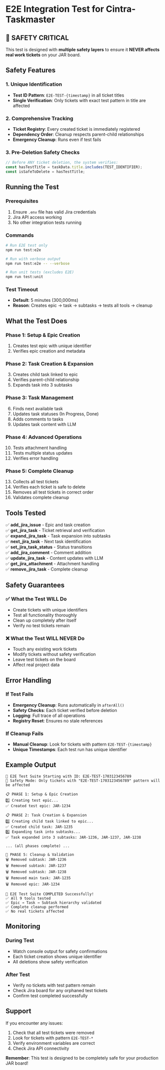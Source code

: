 # E2E Integration Test for Cintra-Taskmaster

## 🔐 SAFETY CRITICAL

This test is designed with **multiple safety layers** to ensure it **NEVER affects real work tickets** on your JAR board.

## Safety Features

### 1. Unique Identification
- **Test ID Pattern**: `E2E-TEST-{timestamp}` in all ticket titles
- **Single Verification**: Only tickets with exact test pattern in title are affected

### 2. Comprehensive Tracking
- **Ticket Registry**: Every created ticket is immediately registered
- **Dependency Order**: Cleanup respects parent-child relationships
- **Emergency Cleanup**: Runs even if test fails

### 3. Pre-Deletion Safety Checks
```typescript
// Before ANY ticket deletion, the system verifies:
const hasTestTitle = taskData.title.includes(TEST_IDENTIFIER);
const isSafeToDelete = hasTestTitle;
```

## Running the Test

### Prerequisites
1. Ensure `.env` file has valid Jira credentials
2. Jira API access working
3. No other integration tests running

### Commands
```bash
# Run E2E test only
npm run test:e2e

# Run with verbose output
npm run test:e2e -- --verbose

# Run unit tests (excludes E2E)
npm run test:unit
```

### Test Timeout
- **Default**: 5 minutes (300,000ms)
- **Reason**: Creates epic → task → subtasks → tests all tools → cleanup

## What the Test Does

### Phase 1: Setup & Epic Creation
1. Creates test epic with unique identifier
2. Verifies epic creation and metadata

### Phase 2: Task Creation & Expansion
3. Creates child task linked to epic
4. Verifies parent-child relationship
5. Expands task into 3 subtasks

### Phase 3: Task Management
6. Finds next available task
7. Updates task statuses (In Progress, Done)
8. Adds comments to tasks
9. Updates task content with LLM

### Phase 4: Advanced Operations
10. Tests attachment handling
11. Tests multiple status updates
12. Verifies error handling

### Phase 5: Complete Cleanup
13. Collects all test tickets
14. Verifies each ticket is safe to delete
15. Removes all test tickets in correct order
16. Validates complete cleanup

## Tools Tested

✅ **add_jira_issue** - Epic and task creation  
✅ **get_jira_task** - Ticket retrieval and verification  
✅ **expand_jira_task** - Task expansion into subtasks  
✅ **next_jira_task** - Next task identification  
✅ **set_jira_task_status** - Status transitions  
✅ **add_jira_comment** - Comment addition  
✅ **update_jira_task** - Content updates with LLM  
✅ **get_jira_attachment** - Attachment handling  
✅ **remove_jira_task** - Complete cleanup  

## Safety Guarantees

### ✅ What the Test WILL Do
- Create tickets with unique identifiers
- Test all functionality thoroughly
- Clean up completely after itself
- Verify no test tickets remain

### ❌ What the Test WILL NEVER Do
- Touch any existing work tickets
- Modify tickets without safety verification
- Leave test tickets on the board
- Affect real project data

## Error Handling

### If Test Fails
- **Emergency Cleanup**: Runs automatically in `afterAll()`
- **Safety Checks**: Each ticket verified before deletion
- **Logging**: Full trace of all operations
- **Registry Reset**: Ensures no stale references

### If Cleanup Fails
- **Manual Cleanup**: Look for tickets with pattern `E2E-TEST-{timestamp}`
- **Unique Timestamps**: Each test run has unique identifier

## Example Output

```
🚀 E2E Test Suite Starting with ID: E2E-TEST-1703123456789
🔐 Safety Mode: Only tickets with "E2E-TEST-1703123456789" pattern will be affected

📋 PHASE 1: Setup & Epic Creation
1️⃣ Creating test epic...
✅ Created test epic: JAR-1234

📋 PHASE 2: Task Creation & Expansion
3️⃣ Creating child task linked to epic...
✅ Created child task: JAR-1235
5️⃣ Expanding task into subtasks...
✅ Task expanded into 3 subtasks: JAR-1236, JAR-1237, JAR-1238

... (all phases complete) ...

🧹 PHASE 5: Cleanup & Validation
🗑️ Removed subtask: JAR-1236
🗑️ Removed subtask: JAR-1237
🗑️ Removed subtask: JAR-1238
🗑️ Removed main task: JAR-1235
🗑️ Removed epic: JAR-1234

🎉 E2E Test Suite COMPLETED Successfully!
✅ All 9 tools tested
✅ Epic → Task → Subtask hierarchy validated
✅ Complete cleanup performed
✅ No real tickets affected
```

## Monitoring

### During Test
- Watch console output for safety confirmations
- Each ticket creation shows unique identifier
- All deletions show safety verification

### After Test
- Verify no tickets with test pattern remain
- Check Jira board for any orphaned test tickets
- Confirm test completed successfully

## Support

If you encounter any issues:
1. Check that all test tickets were removed
2. Look for tickets with pattern `E2E-TEST-*`
3. Verify environment variables are correct
4. Check Jira API connectivity

**Remember**: This test is designed to be completely safe for your production JAR board! 